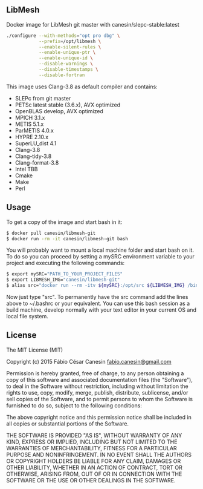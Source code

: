 ## LibMesh
Docker image for LibMesh git master with canesin/slepc-stable:latest

```bash
./configure --with-methods="opt pro dbg" \
            --prefix=/opt/libmesh \
            --enable-silent-rules \
            --enable-unique-ptr \
            --enable-unique-id \
            --disable-warnings \
            --disable-timestamps \
            --disable-fortran
```

This image uses Clang-3.8 as default compiler and contains:
- SLEPc from git master
- PETSc latest stable (3.6.x), AVX optimized
- OpenBLAS develop, AVX optimized
- MPICH 3.1.x
- METIS 5.1.x
- ParMETIS 4.0.x
- HYPRE 2.10.x
- SuperLU_dist 4.1
- Clang-3.8
- Clang-tidy-3.8
- Clang-format-3.8
- Intel TBB
- Cmake
- Make
- Perl

## Usage

To get a copy of the image and start bash in it:
```bash
$ docker pull canesin/libmesh-git
$ docker run -rm -it canesin/libmesh-git bash
```

You will probably want to mount a local machine folder and start bash on it. To do so you can proceed by setting a mySRC environment variable to your project and executing the following commands:
```bash
$ export mySRC="PATH_TO_YOUR_PROJECT_FILES"
$ export LIBMESH_IMG="canesin/libmesh-git"
$ alias src="docker run --rm -itv ${mySRC}:/opt/src ${LIBMESH_IMG} /bin/sh -c 'cd /opt/src; exec bash'"
```
Now just type "src".
To permanently have the src command add the lines above to ~/.bashrc or your equivalent.
You can use this bash session as a build machine, develop normally with your text editor in your current OS and local file system.

## License

The MIT License (MIT)

Copyright (c) 2015 Fábio César Canesin <fabio.canesin@gmail.com>

Permission is hereby granted, free of charge, to any person obtaining a copy
of this software and associated documentation files (the "Software"), to deal
in the Software without restriction, including without limitation the rights
to use, copy, modify, merge, publish, distribute, sublicense, and/or sell
copies of the Software, and to permit persons to whom the Software is
furnished to do so, subject to the following conditions:

The above copyright notice and this permission notice shall be included in all
copies or substantial portions of the Software.

THE SOFTWARE IS PROVIDED "AS IS", WITHOUT WARRANTY OF ANY KIND, EXPRESS OR
IMPLIED, INCLUDING BUT NOT LIMITED TO THE WARRANTIES OF MERCHANTABILITY,
FITNESS FOR A PARTICULAR PURPOSE AND NONINFRINGEMENT. IN NO EVENT SHALL THE
AUTHORS OR COPYRIGHT HOLDERS BE LIABLE FOR ANY CLAIM, DAMAGES OR OTHER
LIABILITY, WHETHER IN AN ACTION OF CONTRACT, TORT OR OTHERWISE, ARISING FROM,
OUT OF OR IN CONNECTION WITH THE SOFTWARE OR THE USE OR OTHER DEALINGS IN THE
SOFTWARE.
